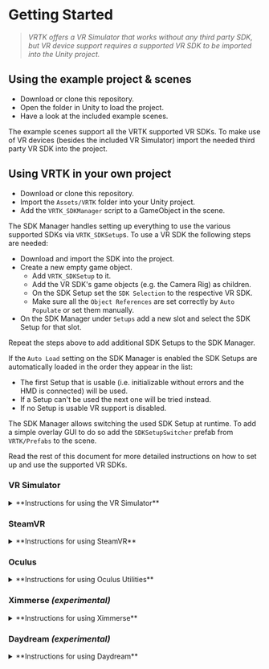 # Getting Started

> *VRTK offers a VR Simulator that works without any third party SDK, but VR device support requires a supported VR SDK to be imported into the Unity project.*

## Using the example project & scenes

* Download or clone this repository.
* Open the folder in Unity to load the project.
* Have a look at the included example scenes.

The example scenes support all the VRTK supported VR SDKs. To make use of VR devices (besides the included VR Simulator) import the needed third party VR SDK into the project.

## Using VRTK in your own project

* Download or clone this repository.
* Import the `Assets/VRTK` folder into your Unity project.
* Add the `VRTK_SDKManager` script to a GameObject in the scene.

The SDK Manager handles setting up everything to use the various supported SDKs via `VRTK_SDKSetup`s. To use a VR SDK the following steps are needed:

* Download and import the SDK into the project.
* Create a new empty game object.
  * Add `VRTK_SDKSetup` to it.
  * Add the VR SDK's game objects (e.g. the Camera Rig) as children.
  * On the SDK Setup set the `SDK Selection` to the respective VR SDK.
  * Make sure all the `Object References` are set correctly by `Auto Populate` or set them manually.
* On the SDK Manager under `Setups` add a new slot and select the SDK Setup for that slot.

Repeat the steps above to add additional SDK Setups to the SDK Manager.

If the `Auto Load` setting on the SDK Manager is enabled the SDK Setups are automatically loaded in the order they appear in the list:
* The first Setup that is usable (i.e. initializable without errors and the HMD is connected) will be used.
* If a Setup can't be used the next one will be tried instead.
* If no Setup is usable VR support is disabled.

The SDK Manager allows switching the used SDK Setup at runtime. To add a simple overlay GUI to do so add the `SDKSetupSwitcher` prefab from `VRTK/Prefabs` to the scene.

Read the rest of this document for more detailed instructions on how to set up and use the supported VR SDKs.

### VR Simulator

<details><summary>**Instructions for using the VR Simulator**</summary>

* Follow the initial steps above by adding the `VRSimulatorCameraRig` prefab from `VRTK/Prefabs` as a child of the SDK Setup game object.
* Use the Left Alt to switch between mouse look and move a hand.
* Press Tab to switch between left/right hands.
* Hold Left Shift to change from translation to rotation for the hands.
* Hold Left Ctrl to switch between X/Y and X/Z axis.
* Additional button mappings can be found on `SDK_InputSimulator` on the prefab.
* All button mappings can be remapped using the inspector on the prefab.

</details>

### SteamVR

<details><summary>**Instructions for using SteamVR**</summary>

* Import the [SteamVR Plugin] from the Unity Asset Store.
* Follow the initial steps above by adding the `[CameraRig]` prefab from the plugin as a child of the SDK Setup game object.

</details>

### Oculus

<details><summary>**Instructions for using Oculus Utilities**</summary>

* Download the [Oculus Utilities] from the Oculus developer website.
* Import the `.unitypackage`.
* Follow the initial steps above by adding the `OVRCameraRig` prefab from the Utilities as a child of the SDK Setup game object.
* On the `OVRCameraRig` in the scene find the `OVRManager` and set its `Tracking Origin Type` to `Floor Level`.

</details>

### Ximmerse *(experimental)*

<details><summary>**Instructions for using Ximmerse**</summary>

* Download the [Ximmerse Unity SDK] from the Ximmerse SDK Github page.
* Import the `.unitypackage`.
* Follow the initial steps above by adding the `VRCameraRig` prefab from the SDK as a child of the SDK Setup game object.
  * It is recommened to use `Floor Level` as the `Tracking Origin Type`, with the position of `VRCameraRig` set to `(0f, 0f, 0f)`. `Eye Level` can also be used, in this case it is recommended to set the position to `(0f, 1.675f, 0f)`.
  * Make sure `SimplePicker` is **not** attached to any of the game objects `cobra02-L` and `cobra02-R`. `SimplePicker` is provided by the Ximmerse SDK but using the script may break VRTK's grab functionality.
* Switch the build settings in `File > Build Settings...` to `Android`.

> Currently Ximmerse 6DOF tracking is only supported on Android. 3DOF tracking is supported on both iOS and Android. Ximmerse are getting MFI certification from Apple at the moment.

</details>

### Daydream *(experimental)*

<details><summary>**Instructions for using Daydream**</summary>

* Open a new or existing project in Unity that offers Daydream integration.
* Download the [Google VR SDK] from the Google developer website.
* Import the `.unitypackage`.
* Switch the build settings in `File > Build Settings...` to `Android`.
* In `Edit > Project Settings > Player` set the following:
  * API Level to `Nougat`.
  * Bundle Identifier and other settings for use with Android.
* In the `Hierarchy` window, create a new empty GameObject named `DaydreamCameraRig`.
* Add the following as children of `DaydreamCameraRig`:
  * A new `Camera`.
  * The `GvrControllerPointer` prefab from `GoogleVR/Prefabs/UI`.
  * The `GvrControllerMain` prefab from `GoogleVR/Prefabs/Controller`.
  * The `GvrViewerMain` prefab from `GoogleVR/Prefabs` (enables the view in editor play mode).
* Disable Daydream's native pointer tools by removing or disabling `DaydreamCameraRig/GvrControllerPointer/Laser`.
* Follow the initial steps above by adding the `DaydreamCameraRig` object as a child of the SDK Setup game object.

> Note: Daydream supports only one controller, the left scripting alias controller of VRTK will not be used.

</details>

[SteamVR Plugin]: https://www.assetstore.unity3d.com/en/#!/content/32647
[Oculus Utilities]: https://developer.oculus.com/downloads/package/oculus-utilities-for-unity-5/
[Ximmerse Unity SDK]: https://github.com/Ximmerse/SDK/tree/master/Unity
[Google VR SDK]: https://developers.google.com/vr/unity/download
